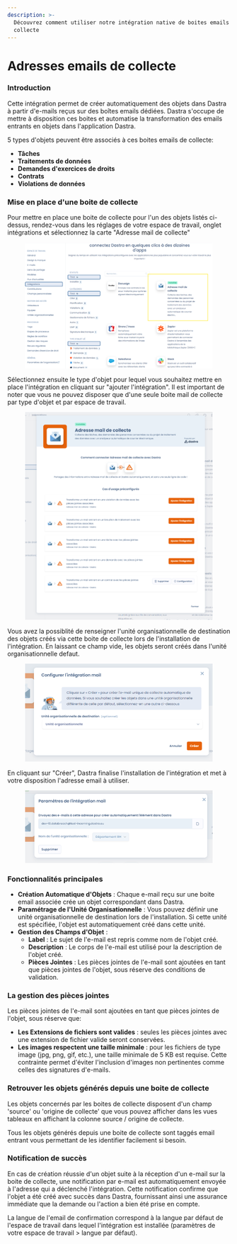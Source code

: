 ```yaml
---
description: >-
  Découvrez comment utiliser notre intégration native de boites emails de
  collecte
---
```


# Adresses emails de collecte

### Introduction

Cette intégration permet de créer automatiquement des objets dans Dastra à partir d'e-mails reçus sur des boîtes emails dédiées. Dastra s'occupe de mettre à disposition ces boites et automatise la transformation des emails entrants en objets dans l'application Dastra.

5 types d'objets peuvent être associés à ces boites emails de collecte:

* **Tâches**
* **Traitements de données**
* **Demandes d'exercices de droits**
* **Contrats**
* **Violations de données**

### Mise en place d'une boite de collecte

Pour mettre en place une boite de collecte pour l'un des objets listés ci-dessus, rendez-vous dans les réglages de votre espace de travail, onglet intégrations et sélectionnez la carte "Adresse mail de collecte"

<figure><img src="../../.gitbook/assets/image (379).png" alt=""><figcaption></figcaption></figure>

Sélectionnez ensuite le type d'objet pour lequel vous souhaitez mettre en place l'intégration en cliquant sur "ajouter l'intégration". Il est important de noter que vous ne pouvez disposer que d'une seule boite mail de collecte par type d'objet et par espace de travail.

<figure><img src="../../.gitbook/assets/image (380).png" alt=""><figcaption></figcaption></figure>

Vous avez la possiblité de renseigner l'unité organisationnelle de destination des objets créés via cette boite de collecte lors de l'installation de l'intégration. En laissant ce champ vide, les objets seront créés dans l'unité organisationnelle defaut.

<figure><img src="../../.gitbook/assets/image (381).png" alt=""><figcaption></figcaption></figure>

En cliquant sur "Créer", Dastra finalise l'installation de l'intégration et met à votre disposition l'adresse email à utiliser.

<figure><img src="../../.gitbook/assets/image (382).png" alt=""><figcaption></figcaption></figure>

### Fonctionnalités principales

* **Création Automatique d'Objets** : Chaque e-mail reçu sur une boite email associée crée un objet correspondant dans Dastra.
* **Paramétrage de l'Unité Organisationnelle** : Vous pouvez définir une unité organisationnelle de destination lors de l'installation. Si cette unité est spécifiée, l'objet est automatiquement créé dans cette unité.
* **Gestion des Champs d'Objet** :
  * **Label** : Le sujet de l'e-mail est repris comme nom de l'objet créé.
  * **Description** : Le corps de l'e-mail est utilisé pour la description de l'objet créé.
  * **Pièces Jointes** : Les pièces jointes de l'e-mail sont ajoutées en tant que pièces jointes de l'objet, sous réserve des conditions de validation.

### La gestion des pièces jointes

Les pièces jointes de l'e-mail sont ajoutées en tant que pièces jointes de l'objet, sous réserve que:

* **Les Extensions de fichiers sont valides** : seules les pièces jointes avec une extension de fichier valide seront conservées.
* **Les images respectent une taille minimale** : pour les fichiers de type image (jpg, png, gif, etc.), une taille minimale de 5 KB est requise. Cette contrainte permet d'éviter l'inclusion d'images non pertinentes comme celles des signatures d'e-mails.

### Retrouver les objets générés depuis une boite de collecte

Les objets concernés par les boites de collecte disposent d'un champ 'source' ou 'origine de collecte' que vous pouvez afficher dans les vues tableaux en affichant la colonne source / origine de collecte.

Tous les objets générés depuis une boite de collecte sont taggés email entrant vous permettant de les identifier facilement si besoin.

### Notification de succès

En cas de création réussie d'un objet suite à la réception d'un e-mail sur la boite de collecte, une notification par e-mail est automatiquement envoyée à l'adresse qui a déclenché l'intégration. Cette notification confirme que l'objet a été créé avec succès dans Dastra, fournissant ainsi une assurance immédiate que la demande ou l'action a bien été prise en compte.

La langue de l'email de confirmation correspond à la langue par défaut de l'espace de travail dans lequel l'intégration est installée (paramètres de votre espace de travail > langue par défaut).
